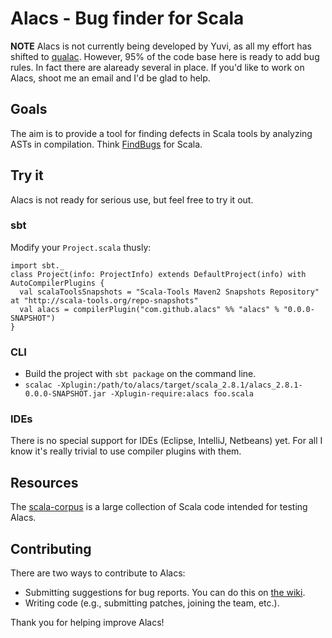# Alacs - Bug finder for Scala #

**NOTE** Alacs is not currently being developed by Yuvi, as all my effort has shifted to [qualac](https://github.com/quala/qualac). However, 95% of the code base here is ready to add bug rules. In fact there are alaready several in place. If you'd like to work on Alacs, shoot me an email and I'd be glad to help.

## Goals ##
The aim is to provide a tool for finding defects in Scala tools by analyzing ASTs in compilation. Think [FindBugs](http://findbugs.sourceforge.net/) for Scala.

## Try it ##
Alacs is not ready for serious use, but feel free to try it out.

### sbt ###
Modify your `Project.scala` thusly:

    import sbt._
    class Project(info: ProjectInfo) extends DefaultProject(info) with AutoCompilerPlugins {
      val scalaToolsSnapshots = "Scala-Tools Maven2 Snapshots Repository" at "http://scala-tools.org/repo-snapshots"
      val alacs = compilerPlugin("com.github.alacs" %% "alacs" % "0.0.0-SNAPSHOT")
    }

### CLI ###
* Build the project with `sbt package` on the command line.
* `scalac -Xplugin:/path/to/alacs/target/scala_2.8.1/alacs_2.8.1-0.0.0-SNAPSHOT.jar -Xplugin-require:alacs foo.scala`

### IDEs ###
There is no special support for IDEs (Eclipse, IntelliJ, Netbeans) yet. For all I know it's really trivial to use compiler plugins with them.

## Resources ##
The [scala-corpus](https://github.com/alacscala/scala-corpus) is a large collection of Scala code intended for testing Alacs.

## Contributing ##
There are two ways to contribute to Alacs:

* Submitting suggestions for bug reports. You can do this on [the wiki](https://github.com/alacscala/alacs/wiki).
* Writing code (e.g., submitting patches, joining the team, etc.).

Thank you for helping improve Alacs!

